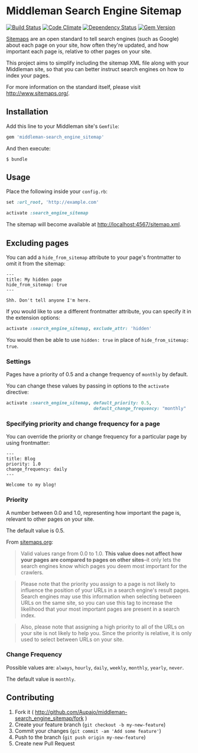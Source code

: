 # Middleman Search Engine Sitemap

[![Build Status](https://travis-ci.org/Aupajo/middleman-search_engine_sitemap.png?branch=master)](https://travis-ci.org/Aupajo/middleman-search_engine_sitemap)
[![Code Climate](https://codeclimate.com/github/Aupajo/middleman-search_engine_sitemap.png)](https://codeclimate.com/github/Aupajo/middleman-search_engine_sitemap)
[![Dependency Status](https://gemnasium.com/Aupajo/middleman-search_engine_sitemap.svg)](https://gemnasium.com/Aupajo/middleman-search_engine_sitemap)
[![Gem
Version](https://badge.fury.io/rb/middleman-search_engine_sitemap.svg)](http://badge.fury.io/rb/middleman-search_engine_sitemap)

[Sitemaps](http://www.sitemaps.org/) are an open standard to tell search engines (such as Google) about each page on your site, how often they're updated, and how important each page is, relative to other pages on your site.

This project aims to simplify including the sitemap XML file along with your Middleman site, so that you can better instruct search engines on how to index your pages.

For more information on the standard itself, please visit http://www.sitemaps.org/.

## Installation

Add this line to your Middleman site's `Gemfile`:

```ruby
gem 'middleman-search_engine_sitemap'
```

And then execute:

    $ bundle

## Usage

Place the following inside your `config.rb`:

```ruby
set :url_root, 'http://example.com'

activate :search_engine_sitemap
```

The sitemap will become available at [http://localhost:4567/sitemap.xml](http://localhost:4567/sitemap.xml).

## Excluding pages

You can add a `hide_from_sitemap` attribute to your page's frontmatter to omit it from the sitemap:

```erb
---
title: My hidden page
hide_from_sitemap: true
---

Shh. Don't tell anyone I'm here.
```

If you would like to use a different frontmatter attribute, you can specify it in the extension options:

```ruby
activate :search_engine_sitemap, exclude_attr: 'hidden'
```

You would then be able to use `hidden: true` in place of `hide_from_sitemap: true`.

### Settings

Pages have a priority of 0.5 and a change frequency of `monthly` by default.

You can change these values by passing in options to the `activate` directive:

```ruby
activate :search_engine_sitemap, default_priority: 0.5,
                                 default_change_frequency: "monthly"
```

### Specifying priority and change frequency for a page

You can override the priority or change frequency for a particular page by using frontmatter:

```erb
---
title: Blog
priority: 1.0
change_frequency: daily
---

Welcome to my blog!
```

### Priority

A number between 0.0 and 1.0, representing how important the page is, relevant to other pages on your site.

The default value is 0.5.

From [sitemaps.org](http://www.sitemaps.org/protocol.html):

> Valid values range from 0.0 to 1.0. **This value does not affect how your pages are compared to pages on other sites**–it only lets the search engines know which pages you deem most important for the crawlers.

> Please note that the priority you assign to a page is not likely to influence the position of your URLs in a search engine's result pages. Search engines may use this information when selecting between URLs on the same site, so you can use this tag to increase the likelihood that your most important pages are present in a search index.

> Also, please note that assigning a high priority to all of the URLs on your site is not likely to help you. Since the priority is relative, it is only used to select between URLs on your site.

### Change Frequency

Possible values are: `always`, `hourly`, `daily`, `weekly`, `monthly`, `yearly`, `never`.

The default value is `monthly`.

## Contributing

1. Fork it ( http://github.com/Aupajo/middleman-search_engine_sitemap/fork )
2. Create your feature branch (`git checkout -b my-new-feature`)
3. Commit your changes (`git commit -am 'Add some feature'`)
4. Push to the branch (`git push origin my-new-feature`)
5. Create new Pull Request
